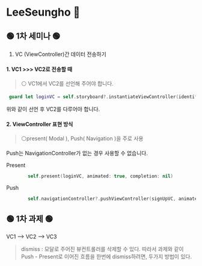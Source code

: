 # LeeSeungho 🎉


## 🟢 1차 세미나 🟢
1. VC (ViewController)간 데이터 전송하기

#### **1. VC1 >>> VC2로 전송할 때** </br>
> ⚪️ VC1에서 VC2를 선언해 주어야 합니다.

```swift
 guard let loginVC = self.storyboard?.instantiateViewController(identifier: "loginVC") as? loginVC else { return }
 ```
위와 같이 선언 후 VC2를 다루어야 합니다.


#### **2. ViewController 표현 방식** </br>
> ⚪️present( Modal ), Push( Navigation )을 주로 사용

Push는 NavigationController가 없는 경우 사용할 수 없습니다.

Present
```swift
        self.present(loginVC, animated: true, completion: nil)
```
Push
```swift
        self.navigationController?.pushViewController(signUpVC, animated: true)
``` 

## 🟢 1차 과제 🟢

VC1  -->  VC2  -->  VC3 </br>

> dismiss : 모달로 주어진 뷰컨트롤러를 삭제할 수 있다. 따라서 과제와 같이 Push - Present로 이어진 흐름을 한번에 dismiss하려면,
두가지 방법이 있다.
 
 
  
  </br>


 


 
